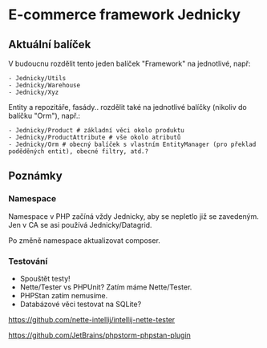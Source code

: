 # E-commerce framework Jednicky

## Aktuální balíček

V budoucnu rozdělit tento jeden balíček "Framework" na jednotlivé, např:
```
- Jednicky/Utils
- Jednicky/Warehouse
- Jednicky/Xyz
```
Entity a repozitáře, fasády.. rozdělit také na jednotlivé balíčky (nikoliv do balíčku "Orm"), např.:
```- Jednicky/Order
- Jednicky/Product # základní věci okolo produktu
- Jednicky/ProductAttribute # vše okolo atributů
- Jednicky/Orm # obecný balíček s vlastním EntityManager (pro překlad poděděných entit), obecné filtry, atd.?
```

## Poznámky

### Namespace

Namespace v PHP začíná vždy Jednicky, aby se nepletlo již se zavedeným. Jen v CA se asi používá Jednicky/Datagrid.

Po změně namespace aktualizovat composer.

### Testování

- Spouštět testy! 
- Nette/Tester vs PHPUnit? Zatím máme Nette/Tester.
- PHPStan zatím nemusíme.
- Databázové věci testovat na SQLite?


https://github.com/nette-intellij/intellij-nette-tester

https://github.com/JetBrains/phpstorm-phpstan-plugin
